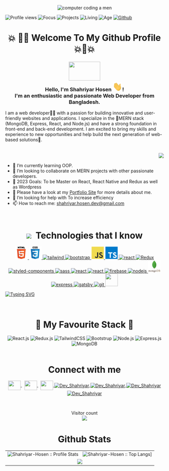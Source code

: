 <p align="center" ><img alt="computer coding a men" src="https://i.ibb.co/9pNj7M3/coding.gif" width="100%" height="320" /></p>

<!-- Badge -->

![Profile views](https://gpvc.arturio.dev/Shahriyar-Hosen)
![Focus](https://img.shields.io/badge/focus-FullStack-critical)
![Projects](https://img.shields.io/badge/projects-30-important)
![Living](https://img.shields.io/badge/living-Natore-3c9)
![Age](https://img.shields.io/badge/age-22-blueviolet)
[![Github](https://img.shields.io/github/followers/Shahriyar-Hosen?label=Follow&style=social)](https://github.com/Shahriyar-Hosen)&nbsp;

<!--START_SECTION:waka-->
<!-- ![Code Time](http://img.shields.io/badge/Code%20Time-1%2C187%20hrs%2034%20mins-blue)
 -->
<!-- ![views](https://komarev.com/ghpvc/?username=shahriyarhosen&label=Profile%20views&color=0e75b6&style=flat) -->

<!-- === === === === === === === === === === === === === === -->

<!-- ✦✦✦ -->

<h1 align="center" >💥 💫💥 Welcome To My Github Profile 💥💫💥</h1>

<div>

  <h3 align="center">
    <!--Bd flag-->
    <img src="https://bestanimations.com/media/bangladesh/1932860375bangladesh-flag-waving-gif-animation-6.gif#.Y7aWtlAZZRY.link" width="100px" height="60px"/> 
    <br/> 
    Hello, I'm Shahriyar Hosen <img src="https://raw.githubusercontent.com/ABSphreak/ABSphreak/master/gifs/Hi.gif" width="30px" height="30px">! 
    <br/> 
    I'm an enthusiastic and passionate Web Developer from Bangladesh.
  </h3>

  <div align="left" text-align= "justify">
    I am a web developer💖✨ with a passion for building innovative and user-friendly websites and applications. I specialize in the 🎯MERN stack (MongoDB, Express, React, and Node.js) and have a strong foundation in front-end and back-end development. I am excited to bring my skills and experience to new opportunities and help build the next generation of web-based solutions🚀.
  </div>
  <br />

<div>

<!-- <h3 align="center"> Hi 👋, I'm Front End Developer.</h3> -->

<!-- I'm Shahriar Hosen web developer from Bangladesh. I love web development because I can showcase my creativity in this work. I want to see myself as a skilled web developer through my hard work. I am just starting my career so I want to work with the kind of people so that I can improve myself professionally and personally through them. my goal is to finish the job on time and do my best to get the job done beautifully. -->

<!-- === === === === === === === === === === === === === === -->

<!-- - 🌱 I’m currently working INMOGR
- 🤔 I’m looking for help with To increase efficiency
- 📫 How to reach me: shahriyar.hosen.dev@gmail.com
- 🕵️‍♂️ My portfolio: https://shahriyar-hosen.web.app/
- 💻 Currently working project:- [Traveling Agency Website](https://traveling-agency.web.app/) -->
<br />

<!-- right side img -->
<img align='right' height='180'  src='https://user-images.githubusercontent.com/113727503/211640671-ad9fe273-eccd-472c-b563-aadbf7410b16.gif'>
<br />

<div>
<!-- left side section -->

- 🌱 I’m currently learning OOP.
- 👯 I’m looking to collaborate on MERN projects with other passionate developers.
- 🥅 2023 Goals: To be Master on React, React Native and Redux as well as Wordpress
- 🎯 Please have a look at my [Portfolio Site](https://shahriyar-hosen.web.app/) for more details about me.
- 🤔 I’m looking for help with To increase efficiency
- 📫 How to reach me: shahriyar.hosen.dev@gmail.com
</div>

<!-- === === === === === === Technologies that I know === === === === === === === -->

<br/>
<h1 align="center">
  <img src = "https://media2.giphy.com/media/QssGEmpkyEOhBCb7e1/giphy.gif?cid=ecf05e47a0n3gi1bfqntqmob8g9aid1oyj2wr3ds3mg700bl&rid=giphy.gif" width='50'/>
  &nbsp;Technologies that I know
</h1>

<p align="center">
  <a href="https://www.w3.org/html/" target="_blank" rel="noreferrer"> 
  <img src="https://raw.githubusercontent.com/devicons/devicon/master/icons/html5/html5-original-wordmark.svg" alt="html5" width="40" height="40"/> 
  </a> 
  <a href="https://www.w3schools.com/css/" target="_blank" rel="noreferrer"> 
  <img src="https://raw.githubusercontent.com/devicons/devicon/master/icons/css3/css3-original-wordmark.svg" alt="css3" width="40" height="40"/> 
  </a> 
  <a href="https://tailwindcss.com/" target="_blank" rel="noreferrer"> 
  <img src="https://www.vectorlogo.zone/logos/tailwindcss/tailwindcss-icon.svg" alt="tailwind" width="40" height="40"/> 
  </a> 
  <a href="https://getbootstrap.com" target="_blank" rel="noreferrer"> 
  <img src="https://i.ibb.co/6BRCwLQ/bootstrap.png" alt="bootstrap" width="40" height="40"/> 
  </a> 
  <a href="https://developer.mozilla.org/en-US/docs/Web/JavaScript" target="_blank" rel="noreferrer"> 
  <img src="https://raw.githubusercontent.com/devicons/devicon/master/icons/javascript/javascript-original.svg" alt="javascript" width="40" height="40"/> 
  </a>
  <a href="https://www.typescriptlang.org/" target="_blank" rel="noreferrer"> 
  <img src="https://raw.githubusercontent.com/devicons/devicon/master/icons/typescript/typescript-original.svg" alt="typescript" width="40" height="40"/> 
  </a>
  <a href="https://reactjs.org/" target="_blank" rel="noreferrer"> 
  <img src="https://i.ibb.co/5xXVNVh/react.png" alt="react" width="40" height="40"/> 
  </a> 
  <a href="https://redux.js.org/" target="_blank" rel="noreferrer"> 
  <img src="https://i.ibb.co/v4BFdS7/Redux.png" alt="Redux" width="40" height="40"/> 
  </a> 
  <a href="https://styled-components.com/" target="_blank" rel="noreferrer"> 
  <img src="https://res.cloudinary.com/dev-shahriyar/image/upload/v1677149819/Store/styled-components_uwtdhi.png" alt="styled-components" width="40" height="40"/> 
  </a> 
  <a href="https://sass-lang.com/" target="_blank" rel="noreferrer"> 
  <img src="https://res.cloudinary.com/dev-shahriyar/image/upload/v1677149356/Store/sass_dh63as.svg" alt="sass" width="40" height="40"/> 
  </a> 
  <a href="https://reactrouter.com/" target="_blank" rel="noreferrer"> 
  <img src="https://i.ibb.co/72RyCgr/route-removebg-preview.png" alt="react" width="40" height="40"/> 
  </a>
  <a href="https://react-query.tanstack.com/" target="_blank" rel="noreferrer"> 
  <img src="https://i.ibb.co/KG89Bqd/Screenshot-1-removebg-preview.png" alt="react" width="40" height="40"/> 
  </a>
  <a href="https://firebase.google.com/" target="_blank" rel="noreferrer"> 
  <img src="https://www.vectorlogo.zone/logos/firebase/firebase-icon.svg" alt="firebase" width="40" height="40"/> 
  </a>

  <a href="https://nodejs.org" target="_blank" rel="noreferrer"> 
  <img src="https://res.cloudinary.com/dev-shahriyar/image/upload/v1676877581/Store/node-js_yvcjpp.png" alt="nodejs" width="35" height="40"/> 
  </a> 
  <a href="https://www.mongodb.com/" target="_blank" rel="noreferrer"> 
  <img src="https://raw.githubusercontent.com/devicons/devicon/master/icons/mongodb/mongodb-original-wordmark.svg" alt="mongodb" width="40" height="40"/> 
  </a> 
  <a href="https://expressjs.com" target="_blank" rel="noreferrer"> 
  <img src="https://res.cloudinary.com/dev-shahriyar/image/upload/v1676877264/Store/Express-js_r4har1.png" alt="express" width="40" height="40"/> 
  </a>

  <a href="https://www.gatsbyjs.com/" target="_blank" rel="noreferrer"> 
  <img src="https://res.cloudinary.com/dev-shahriyar/image/upload/v1677149356/Store/gatsby_nk1bel.svg" alt="gatsby" width="40" height="40"/> 
  </a>

  <a href="https://git-scm.com/" target="_blank" rel="noreferrer"> 
  <img src="https://www.vectorlogo.zone/logos/git-scm/git-scm-icon.svg" alt="git" width="40" height="40"/> 
  </a>

  <a href="https://app.netlify.com/" target="_blank" rel="noreferrer"> 
  <img src="https://i.ibb.co/HXbptwp/5bSckoxz.png" width="40" height="40"/> 
  </a> 
</p>

<!-- Technologies Slider -->
<p align="center">

[![Typing SVG](https://readme-typing-svg.demolab.com?font=Fira+Code&weight=600&duration=6000&pause=2000&center=true&vCenter=true&width=500&lines=HTML5+CSS3+JavaScript+Typescript+React+;ES6+Redux+React-Router+Context-API+Git+;Tailwind-CSS+Bootstrap-5+Styled-Components+SASS+MaterialUI;Firebase+Nodejs+ExpressJs+MongoDB+JWT;React-Native+NextJs+Gatsby+Heroku+Netlify)](https://git.io/typing-svg)

</p>

<!-- === === === === === === Contribution Graph === === === === === === === === -->

<!--Other Mode -->
<!--chartreuse-dark  -->
<!-- gotham -->
<!-- <h3 align="center">Contribution Graph</h3>

[![Shahriyar-Hosen's github activity graph](https://activity-graph.herokuapp.com/graph?username=Shahriyar-Hosen&theme=chartreuse-dark)](https://github.com/ashutosh00710/github-readme-activity-graph)
<br> -->

<br/>
 <!--  === === === === === === === Favourite Stack === === === === === === === ===  -->

<h1 align="center">💖 My Favourite Stack 💖</h1>

<div align="center">
  <img alt="React.js" src="https://img.shields.io/badge/React-20232A?style=for-the-badge&logo=react&logoColor=61DAFB" />
  <img alt="Redux.js" src="https://img.shields.io/badge/Redux-593D88?style=for-the-badge&logo=redux&logoColor=white" />
  <img alt="TailwindCSS" src="https://img.shields.io/badge/Tailwind_CSS-38B2AC?style=for-the-badge&logo=tailwind-css&logoColor=white"/>
  <img alt="Bootstrup" src="https://img.shields.io/badge/Bootstrap-563D7C?style=for-the-badge&logo=bootstrap&logoColor=white"/>  
  <img alt="Node.js" src="https://img.shields.io/badge/Node.js-43853D?style=for-the-badge&logo=node.js&logoColor=white" />
  <img alt="Express.js" src="https://img.shields.io/badge/express.js-%23404d59.svg?style=for-the-badge&logo=express&logoColor=%2361DAFB"/>
  <img alt="MongoDB" src="https://img.shields.io/badge/MongoDB-4EA94B?style=for-the-badge&logo=mongodb&logoColor=white" />
</div>

<!-- === === === === === === Connect with me === === === === === === === === -->

<br/>
<h1 align="center">Connect with me</h1>

<p align="center">
  <a href="mailto:shahriyar.hosen.dev@gmail.com" target="_blank" rel="noopener" >
  <img align="center" src="https://www.pngkey.com/png/full/84-840977_email-png-icon.png" height="30" width="40"/>
  </a>&nbsp;
  <a href="https://stackoverflow.com/users/18384022/shahriyar-hosen" target="_blank" rel="noopener" >
  <img align="center" src="https://cdn.iconscout.com/icon/free/png-256/stackoverflow-2-432547.png" height="30" width="40"/>
  </a>&nbsp;
  <a href="https://shahriyar-hosen.web.app/" target="_blank" rel="noopener">
  <img align="center" src="https://i.ibb.co/j68NX6q/protfolio.png" height="30" width="40" />
  </a>
  <a  href="https://twitter.com/Dev_Shahriyar" target="blank">
  <img  align="center" src="https://raw.githubusercontent.com/rahuldkjain/github-profile-readme-generator/master/src/images/icons/Social/twitter.svg" alt="Dev_Shahriyar" height="30" width="40" />
  </a>
  <a href="https://www.linkedin.com/in/shahriyar-hossen/" target="blank">
  <img align="center" src="https://raw.githubusercontent.com/rahuldkjain/github-profile-readme-generator/master/src/images/icons/Social/linked-in-alt.svg" alt="Dev_Shahriyar" height="30" width="40" />
  </a>
  <a href="https://www.facebook.com/shahriyar.hosen.dev/" target="blank">
  <img align="center" src="https://raw.githubusercontent.com/rahuldkjain/github-profile-readme-generator/master/src/images/icons/Social/facebook.svg" alt="Dev_Shahriyar" height="30" width="40" />
  </a>
  <a href="https://www.instagram.com/dev_shahriyar/" target="blank">
  <img align="center" src="https://raw.githubusercontent.com/rahuldkjain/github-profile-readme-generator/master/src/images/icons/Social/instagram.svg" alt="Dev_Shahriyar" height="30" width="40" />
  </a>
</p>

<!-- Visitor count -->

<br/>
<p align="center"> 
  Visitor count <br/>
  <img src="https://profile-counter.glitch.me/shahriyarhosen/count.svg" />
</p>

<p align="center">
   <table>
   <h1 align="center">Github Stats</h1>
       <tr>
       <td><img alt="Shahriyar-Hosen :: Profile Stats" src="https://github-readme-stats.vercel.app/api?username=Shahriyar-Hosen&theme=blue-green&amp;show_icons=true&amp;count_private=true&amp;hide_border=true" /></td>
        <!--     &hide=html     -->
       <td><img alt="Shahriyar-Hosen :: Top Langs]" src="https://github-readme-stats.vercel.app/api/top-langs/?username=Shahriyar-Hosen&langs_count=14&theme=blue-green&layout=compact&hide=html"> </td>
     </tr>
     <tr>
        <td colspan="2" align="center"><img  align="center" src="https://github-readme-streak-stats.herokuapp.com?user=Shahriyar-Hosen&theme=blue-green&hide_border=true"></td>
     </tr>
   </table>
</p>
